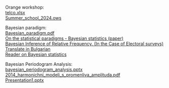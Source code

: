Orange workshop:  
[telco.xlsx](telco.xlsx)  
[Summer_school_2024.ows](Summer_school_2024.ows)

Bayesian paradigm:  
[Bayesian_paradigm.pdf](Bayesian_paradigm.pdf)  
[On the statistical paradigms - Bayesian statistics (paper)](http://kaloyan-haralampiev.info/wp-content/uploads/2010/03/doklad-1.pdf)  
[Bayesian Inference of Relative Frequency. (In the Case of Electoral surveys)](http://kaloyan-haralampiev.info/wp-content/uploads/2010/03/article1.pdf) [Translate in Bulgarian](http://kaloyan-haralampiev.info/wp-content/uploads/2010/03/prevod-article1.pdf)  
[Reader on Bayesian statistics](http://kaloyan-haralampiev.info/wp-content/uploads/2010/03/reader_Bayes_very_new_Internet1.pdf)  

Bayesian Periodogram Analysis:  
[bayesian_periodogram_analysis.pptx](bayesian_periodogram_analysis.pptx)  
[2014_harmonichni_modeli_s_promenliva_amplituda.pdf](2014_harmonichni_modeli_s_promenliva_amplituda.pdf)  
[Presentation1.pptx](Presentation1.pptx)  
